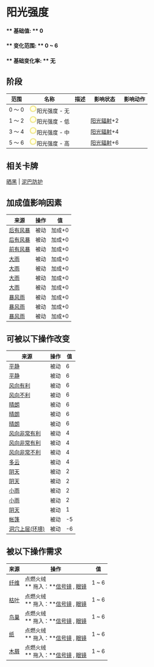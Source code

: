 # 阳光强度  
>   
  
#### ** 基础值: ** 0   
#### ** 变化范围: ** 0 ~ 6  
#### ** 基础变化率: ** 无   
## 阶段  
范围  |  名称  |  描述  |  影响状态  |  影响动作  
----  |  ----  |  ----  |  ----  |  ----  
0 ～ 0  |  <img decoding="async" src="Sprite/SunIcon.png" href="a.md" style="max-width:20px;max-height:20px;">阳光强度 - 无  |    |    |    
1 ～ 2  |  <img decoding="async" src="Sprite/SunIcon.png" href="a.md" style="max-width:20px;max-height:20px;">阳光强度 - 低  |    |  [阳光辐射](SunExposure.md)+2  |    
3 ～ 4  |  <img decoding="async" src="Sprite/SunIcon.png" href="a.md" style="max-width:20px;max-height:20px;">阳光强度 - 中  |    |  [阳光辐射](SunExposure.md)+4  |    
5 ～ 6  |  <img decoding="async" src="Sprite/SunIcon.png" href="a.md" style="max-width:20px;max-height:20px;">阳光强度 - 高  |    |  [阳光辐射](SunExposure.md)+6  |    
## 相关卡牌  
[晒黑](Tanning.md)  |  [泥巴防护](MudProtection.md)  
## 加成值影响因素  
来源  |  操作  |  值  
----  |  ----  |  ----  
[后有风暴](OpenSea_StormBehind.md)  |  被动  |  加成+0  
[后有风暴](OpenSea_StormBehindInfinite.md)  |  被动  |  加成+0  
[前有风暴](OpenSea_StormFront.md)  |  被动  |  加成+0  
[大雨](TropicalIsland_HeavyRain.md)  |  被动  |  加成+0  
[大雨](TropicalIsland_HeavyRainInfinite.md)  |  被动  |  加成+0  
[大雨](TropicalIsland_HeavyRainLong.md)  |  被动  |  加成+0  
[大雨](TropicalIsland_HeavyRainStart.md)  |  被动  |  加成+0  
[暴风雨](TropicalIsland_Storm.md)  |  被动  |  加成+0  
[暴风雨](TropicalIsland_StormInfinite.md)  |  被动  |  加成+0  
[暴风雨](TropicalIsland_StormStart.md)  |  被动  |  加成+0  
## 可被以下操作改变  
来源  |  操作  |  值  
----  |  ----  |  ----  
[平静](OpenSea_Calm.md)  |  被动  |  6  
[平静](OpenSea_CalmInfinite.md)  |  被动  |  6  
[风向有利](OpenSea_Favourable.md)  |  被动  |  6  
[风向不利](OpenSea_UnFavourable.md)  |  被动  |  6  
[晴朗](TropicalIsland_Clear.md)  |  被动  |  6  
[晴朗](TropicalIsland_ClearInfinite.md)  |  被动  |  6  
[晴朗](TropicalIsland_ClearStart.md)  |  被动  |  6  
[风向非常有利](OpenSea_VeryFavourable.md)  |  被动  |  4  
[风向非常有利](OpenSea_VeryFavourableInfinite.md)  |  被动  |  4  
[风向非常不利](OpenSea_VeryUnFavourable.md)  |  被动  |  4  
[多云](TropicalIsland_PartiallyCloudy.md)  |  被动  |  4  
[阴天](TropicalIsland_Cloudy.md)  |  被动  |  2  
[阴天](TropicalIsland_CloudyStart.md)  |  被动  |  2  
[小雨](TropicalIsland_LightRain.md)  |  被动  |  2  
[小雨](TropicalIsland_LightRainStart.md)  |  被动  |  2  
[阴天](TropicalIsland_CloudyStart.md)  |  被动  |  1  
[帐篷](TentDeployed.md)  |  被动  |  -5  
[洞穴上层(环境)](Env_HighChamber.md)  |  被动  |  -6  
## 被以下操作需求  
来源  |  操作  |  值  
----  |  ----  |  ----  
[纤维](Fibers.md)  |  点燃火绒<br>** 拖入：**[信号镜](SignalingMirror.md) , [眼镜](Glasses.md)  |  1 ~ 6  
[枯叶](LeavesDry.md)  |  点燃火绒<br>** 拖入：**[信号镜](SignalingMirror.md) , [眼镜](Glasses.md)  |  1 ~ 6  
[鸟巢](Nest.md)  |  点燃火绒<br>** 拖入：**[信号镜](SignalingMirror.md) , [眼镜](Glasses.md)  |  1 ~ 6  
[纸](Papers.md)  |  点燃火绒<br>** 拖入：**[信号镜](SignalingMirror.md) , [眼镜](Glasses.md)  |  1 ~ 6  
[木屑](WoodShavings.md)  |  点燃火绒<br>** 拖入：**[信号镜](SignalingMirror.md) , [眼镜](Glasses.md)  |  1 ~ 6  


<script>document.title="阳光强度 - 卡牌生存百科 Card Survival Wiki";</script>